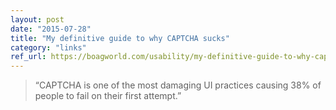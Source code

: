 ```yaml
---
layout: post
date: "2015-07-28"
title: "My definitive guide to why CAPTCHA sucks"
category: "links"
ref_url: https://boagworld.com/usability/my-definitive-guide-to-why-captcha-sucks
---
```


> “CAPTCHA is one of the most damaging UI practices causing 38% of people to fail on their first attempt.”
